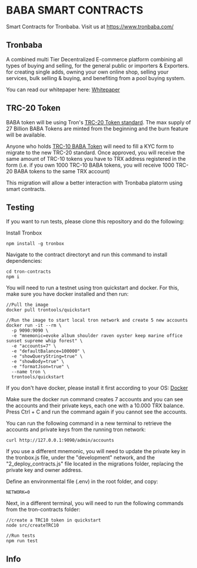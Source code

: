 # BABA SMART CONTRACTS

Smart Contracts for Tronbaba. Visit us at https://www.tronbaba.com/

## Tronbaba

A combined multi Tier Decentralized E-commerce platform combining all types of buying and selling, for the general public or importers & Exporters. for creating single adds, owning your own online shop, selling your services, bulk selling & buying, and benefiting from a pool buying system.

You can read our whitepaper here: [Whitepaper](https://www.tronbaba.io/TRONBABA_WHITEPAPER.pdf)

## TRC-20 Token

BABA token will be using Tron's [TRC-20 Token standard](https://github.com/tronprotocol/tron-contracts/blob/master/contracts/tokens/TRC20/TRC20.sol). The max supply of 27 Billion BABA Tokens are minted from the beginning and the burn feature will be available.

Anyone who holds [TRC-10 BABA Token](https://tronscan.org/#/token/1001801) will need to fill a KYC form to migrate to the new TRC-20 standard. Once approved, you will receive the same amount of TRC-10 tokens you have to TRX address registered in the form (i.e. if you own 1000 TRC-10 BABA tokens, you will receive 1000 TRC-20 BABA tokens to the same TRX account)

This migration will allow a better interaction with Tronbaba platorm using smart contracts.

## Testing

If you want to run tests, please clone this repository and do the following:

Install Tronbox

```
npm install -g tronbox
```

Navigate to the contract directoryt and run this command to install dependencies:

```
cd tron-contracts
npm i
```

You will need to run a testnet using tron quickstart and docker. For this, make sure you have docker installed and then run:

```
//Pull the image
docker pull trontools/quickstart

//Run the image to start local tron network and create 5 new accounts
docker run -it --rm \
  -p 9090:9090 \
  -e "mnemonic=evoke album shoulder raven oyster keep marine office sunset supreme whip forest" \
  -e "accounts=7" \
  -e "defaultBalance=100000" \
  -e "showQueryString=true" \
  -e "showBody=true" \
  -e "formatJson=true" \
  --name tron \
  trontools/quickstart
```

If you don't have docker, please install it first according to your OS: [Docker](https://docs.docker.com/install/)

Make sure the docker run command creates 7 accounts and you can see the accounts and their private keys, each one with a 10.000 TRX balance. Press Ctrl + C and run the command again if you cannot see the accounts.

You can run the following command in a new terminal to retrieve the accounts and private keys from the running tron network:

```
curl http://127.0.0.1:9090/admin/accounts
```

If you use a different mnemonic, you will need to update the private key in the tronbox.js file, under the "development" network, and the "2_deploy_contracts.js" file located in the migrations folder, replacing the private key and owner address.

Define an environmental file (.env) in the root folder, and copy:

```
NETWORK=0
```

Next, in a different terminal, you will need to run the following commands from the tron-contracts folder:

```
//create a TRC10 token in quickstart
node src/createTRC10

//Run tests
npm run test

```

## Info
